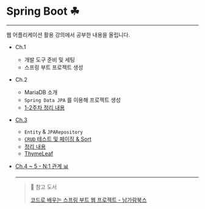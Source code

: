 # Spring Boot ☘ 
___

웹 어플리케이션 활용 강의에서 공부한 내용을 올립니다.
+ Ch.1
  + 개발 도구 준비 및 세팅
  + 스프링 부트 프로젝트 생성
+ Ch.2
  + MariaDB 소개
  + `Spring Data JPA` 를 이용해 프로젝트 생성
  + [1-2주차 정리 내용](https://github.com/DevJaepaL/SpringBoot/tree/master/1%262W-Study)

+ [Ch.3](https://github.com/DevJaepaL/Spring/tree/master/3W-Study)
  + `Entity` & `JPARepository`
  + [`CRUD` 테스트 및 페이징 & Sort](https://github.com/DevJaepaL/Spring/blob/master/3W-Study/src/test/java/kr/ac/poly/ex2/repository/MemoRepositoryTests.java)
  + [정리 내용](https://github.com/DevJaepaL/SpringBoot/blob/master/3W-Study/README.md)
  + [ThymeLeaf](https://github.com/DevJaepaL/SpringBoot/tree/master/Chapter3)
 
+ [Ch.4 ~ 5 - N:1 관계 📊](https://github.com/DevJaepaL/SpringBoot/tree/master/Chapter5)
  ___

  > 🔔 참고 도서
  >
  > [코드로 배우는 스프링 부트 웹 프로젝트 - 남가람북스](https://www.namgarambooks.co.kr/entry/17-%EC%BD%94%EB%93%9C%EB%A1%9C-%EB%B0%B0%EC%9A%B0%EB%8A%94-%EC%8A%A4%ED%94%84%EB%A7%81-%EB%B6%80%ED%8A%B8-%EC%9B%B9-%ED%94%84%EB%A1%9C%EC%A0%9D%ED%8A%B8)
